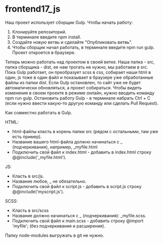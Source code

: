 # frontend17_js

Наш проект использует сборщик Gulp.
Чтобы начать работу: 
1. Клонируйте репозиторий.
2. В терминале введите npm install.
3. Cоздайте новую ветвь и сделайте "Опубликовать ветвь".
4. Чтобы сборщик начал работать, в терминале введите npm run gulp.
	Проект откроется в браузере. 

Теперь можно работать над проектом в своей ветке.
Наша папка - src, папка сборщика - dist, ее нам трогать не нужно, мы работаем в src.
Пока Gulp работает, он преобразует scss в css, собирает наши html в один, js тоже в один файл и показывает в браузере уже обработанные файлы из папки dist. 
Если Gulp остановлен, то сайт уже не будет автоматически обновляться, а проект собираться.
Чтобы видеть изменения в своем проекте в режиме онлайн, нужно вводить команду npm run gulp. Остановить работу Gulp - в терминале набрать Ctrl + C (если нужно ввести какую-то другую команду или сделать Pull Request).

Как совместно работать в Gulp.

HTML: 
- html-файлы класть в корень папки src (рядом с остальными, там уже есть пример).
- Название вашего html-файла должно начинаться с _ (подчеркивания), например, _myfile.html 
- Подключить свой файл к index.html - добавить в index.html строку @@include('_myfile.html'). 

JS:
- Класть в src/js.
- Название любое, _ не обязательно.
- Подключить свой файл к script.js - добавить в  script.js строку @@include('myscript.js'). 

SCSS:
- Класть в src/scss
- Название должно начинаться с _ (подчеркивания): _myfile.scss.
- Подключить свой файл к main.scss - добавить строку @import 'myfile'; (без подчеркивания и расширения).

Папку node-modules выгружать в git не нужно. 

